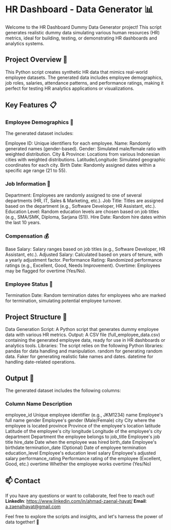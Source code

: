 # HR Dashboard - Data Generator 📊

Welcome to the HR Dashboard Dummy Data Generator project! This script generates realistic dummy data simulating various human resources (HR) metrics, ideal for building, testing, or demonstrating HR dashboards and analytics systems.

## Project Overview 🚀
This Python script creates synthetic HR data that mimics real-world employee datasets. The generated data includes employee demographics, job roles, salaries, attendance patterns, and performance ratings, making it perfect for testing HR analytics applications or visualizations.

## Key Features 📋
### Employee Demographics 👥
The generated dataset includes:

Employee ID: Unique identifiers for each employee.
Name: Randomly generated names (gender-based).
Gender: Simulated male/female ratio with weighted distribution.
City & Province: Locations from various Indonesian cities with weighted distributions.
Latitude/Longitude: Simulated geographic coordinates for each city.
Birth Date: Randomly assigned dates within a specific age range (21 to 55).

### Job Information 🏢
Department: Employees are randomly assigned to one of several departments (HR, IT, Sales & Marketing, etc.).
Job Title: Titles are assigned based on the department (e.g., Software Developer, HR Assistant, etc.).
Education Level: Random education levels are chosen based on job titles (e.g., SMA/SMK, Diploma, Sarjana (S1)).
Hire Date: Random hire dates within the last 10 years.

### Compensation 💰
Base Salary: Salary ranges based on job titles (e.g., Software Developer, HR Assistant, etc.).
Adjusted Salary: Calculated based on years of tenure, with a yearly adjustment factor.
Performance Rating: Randomized performance ratings (e.g., Excellent, Good, Needs Improvement).
Overtime: Employees may be flagged for overtime (Yes/No).

### Employee Status 🔄
Termination Date: Random termination dates for employees who are marked for termination, simulating potential employee turnover.

## Project Structure 📂
Data Generation Script: A Python script that generates dummy employee data with various HR metrics.
Output: A CSV file (full_employee_data.csv) containing the generated employee data, ready for use in HR dashboards or analytics tools.
Libraries: The script relies on the following Python libraries:
pandas for data handling and manipulation.
random for generating random data.
Faker for generating realistic fake names and dates.
datetime for handling date-related operations.

## Output 🎉
The generated dataset includes the following columns:

### Column Name	Description
employee_id	Unique employee identifier (e.g., JKM1234)
name	Employee's full name
gender	Employee's gender (Male/Female)
city	City where the employee is located
province	Province of the employee's location
latitude	Latitude of the employee's city
longitude	Longitude of the employee's city
department	Department the employee belongs to
job_title	Employee's job title
hire_date	Date when the employee was hired
birth_date	Employee's birthdate
termination_date	(Optional) Date of employee termination
education_level	Employee's education level
salary	Employee's adjusted salary
performance_rating	Performance rating of the employee (Excellent, Good, etc.)
overtime	Whether the employee works overtime (Yes/No)

## 📫 Contact
If you have any questions or want to collaborate, feel free to reach out!
**LinkedIn**: https://www.linkedin.com/in/ahmad-zaenal-hayat/
**Email**: a.zaenalhayat@gmail.com

Feel free to explore the scripts and insights, and let's harness the power of data together! 🌟
